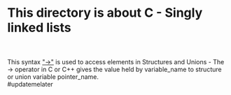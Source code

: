 <h1>This directory is about C - Singly linked lists</h1>
<br></br>
This syntax <a href="https://www.geeksforgeeks.org/arrow-operator-in-c-c-with-examples/">"->"</a> is used to access elements in Structures and Unions - The -> operator in C or C++ gives the value held by variable_name to structure or union variable pointer_name.<br>
#updatemelater
